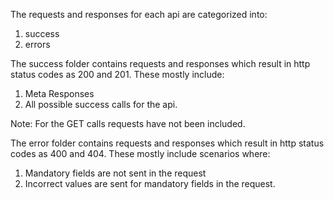 The requests and responses for each api are categorized into:
1. success
2. errors

The success folder contains requests and responses which result in http status codes as 200 and 201. These mostly include: 
1. Meta Responses
2. All possible success calls for the api.

Note: For the GET calls requests have not been included.

The error folder contains requests and responses which result in http status codes as 400 and 404. These mostly include scenarios where: 
1. Mandatory fields are not sent in the request
2. Incorrect values are sent for mandatory fields in the request.
